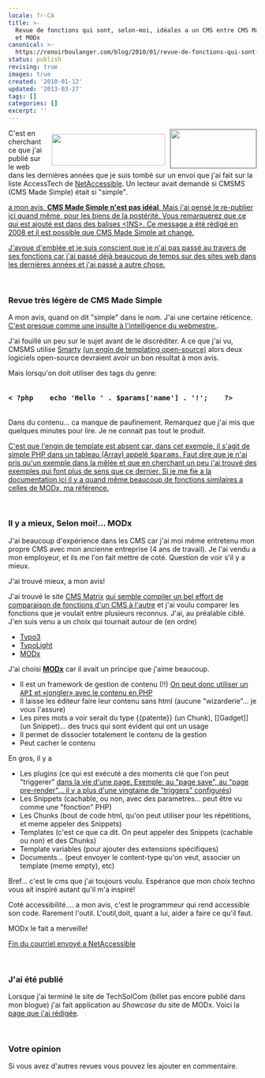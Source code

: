 ```yaml
---
locale: fr-CA
title: >-
  Revue de fonctions qui sont, selon-moi, idéales a un CMS entre CMS Made Simple
  et MODx
canonical: >-
  https://renoirboulanger.com/blog/2010/01/revue-de-fonctions-qui-sont-selon-moi-ideales-a-un-cms-entre-cms-made-simple-et-modx/
status: publish
revising: true
images: true
created: '2010-01-12'
updated: '2013-03-27'
tags: []
categories: []
excerpt: ''
---
```


<div style="width:430px;float:right;"><img src="http://renoirboulanger.com/wp-content/uploads/2010/01/cmsmslogo.gif" alt="" title="CMS Made Simple" width="174" height="78" style="border:1px solid #888;float:right;" /><img src="http://renoirboulanger.com/wp-content/uploads/2010/01/modx_logo.png" alt="" title="MODx" width="230" height="64" style="border:none;float:right;margin-top:10px;margin-right:10px;" /></div><p>C'est en cherchant ce que j'ai publié sur le web dans les dernières années que je suis tombé sur un envoi que j'ai fait sur la liste AccessTech de <a href="http://www.netaccessible.com/">NetAccessible</a>. Un lecteur avait demandé si CMSMS (CMS Made Simple) était si "simple".</p>

<p><ins>a mon avis, <strong>CMS Made Simple n'est pas idéal</strong>. Mais j'ai pensé le re-publier ici quand même, pour les biens de la postérité. Vous remarquerez que ce qui est ajouté est dans des balises &lt;INS&gt;. Ce message a été rédigé en 2008 et il est possible que CMS Made Simple ait changé.</ins></p>

<p><ins>J'avoue d'emblée et je suis conscient que je n'ai pas passé au travers de ses fonctions car j'ai passé déjà beaucoup de temps sur des sites web dans les dernières années et j'ai passé a autre chose.</ins></p>
<p>&nbsp;</p>

<h3>Revue très légère de CMS Made Simple</h3>
<p>A mon avis, quand on dit "simple" dans le nom. J'ai une certaine réticence. <ins>C'est presque comme une insulte à l'intelligence du webmestre.</ins>.</p><p>

</p><p>J'ai fouillé un peu sur le sujet avant de le discréditer. A ce que j'ai vu, CMSMS utilise <a href="http://www.smarty.net/">Smarty</a> <ins>(un engin de templating open-source)</ins> alors deux logiciels open-source devraient avoir un bon résultat à mon avis. </p><p>

<!--more-->

</p><p>Mais lorsqu'on doit utiliser des tags du genre:
<pre lang="php"><h4>< ?php    echo 'Hello ' . $params['name'] . '!';    ?></h4></pre></p><p>

</p><p>Dans du contenu... ca manque de paufinement. Remarquez que j'ai mis que quelques minutes pour lire. Je ne connait pas tout le produit.</p>

<p><ins>C'est que l'engin de template est absent car, dans cet exemple, il s'agit de simple PHP dans un tableau (Array) appelé <tt>$params</tt>. Faut dire que je n'ai pris qu'un exemple dans la mêlée et que en cherchant un peu j'ai trouvé des exemples qui font plus de sens que ce dernier. Si je me fie a la <a href="http://wiki.cmsmadesimple.org/index.php/User_Handbook/Getting_Started/Designer/Templates/fr">documentation ici</a> il y a quand même beaucoup de fonctions similaires a celles de MODx, ma référence.</ins></p>
<p>&nbsp;</p>

<h3>Il y a mieux<strong>, Selon moi!</strong>... <strong>MODx</strong></h3>
<p>J'ai beaucoup d'expérience dans les CMS car j'ai moi même entretenu mon propre CMS avec mon ancienne entreprise (4 ans de travail). Je l'ai vendu a mon employeur, et ils me l'on fait mettre de coté. Question de voir s'il y a mieux.

</p><p>J'ai trouvé mieux, a mon avis!</p>

<p>J'ai trouvé le site <a href="http://www.cmsmatrix.org/">CMS Matrix</a> <ins>qui semble compiler un bel effort de comparaison de fonctions d'un CMS à l'autre</ins> et j'ai voulu comparer les fonctions que je voulait entre plusieurs reconnus. J'ai, au préalable ciblé. J'en suis venu a un choix qui tournait autour de (en ordre)</p>

<ul>
   <li><a href="http://typo3.org/">Typo3</a></li>
   <li><a href="http://www.typolight.org/">TypoLight</a></li>
   <li><a href="http://modxcms.com/">MODx</a></li>
</ul>

<p>J'ai choisi <a href="http://modxcms.com/"><strong>MODx</strong></a> car il avait un principe que j'aime beaucoup.</p>

<ul>
   <li>Il est un framework de gestion de contenu (!!) <ins>On peut donc utiliser un <tt>API</tt> et «jongler» avec le contenu en PHP</ins></li>
   <li>Il laisse les éditeur faire leur contenu sans html (aucune "wizarderie"... je vous l'assure)</li>
   <li>Les pires mots a voir serait du type {{patente}} (un Chunk), [[Gadget]] (un Snippet)... des trucs qui sont évident qui ont un usage</li>
   <li>Il permet de dissocier totalement le contenu de la gestion</li>
   <li>Peut cacher le contenu</li>
</ul>

<p>En gros, il y a</p>

<ul>
   <li>Les plugins (ce qui est exécuté a des moments clé que l'on peut "triggerer" <ins>dans la vie d'une page. Exemple: au "page save", au "page pre-render"... il y a plus d'une vingtaine de "triggers" configurés</ins>)</li>
   <li>Les Snippets (cachable, ou non, avec des parametres... peut être vu comme une "fonction" PHP)</li>
   <li>Les Chunks (bout de code html, qu'on peut utiliser pour les répétitions, et meme appeler des Snippets)</li>
   <li>Templates (c'est ce que ca dit. On peut appeler des Snippets (cachable ou non) et des Chunks)</li>
   <li>Template variables (pour ajouter des extensions spécifiques)</li>
   <li>Documents... (peut envoyer le content-type qu'on veut, associer un template (meme empty), etc)</li>
</ul>

<p>Bref... c'est le cms que j'ai toujours voulu. Espérance que mon choix techno vous ait inspiré autant qu'il m'a inspiré!</p>

<p>Coté accessibilité.... a mon avis, c'est le programmeur qui rend accessible son code. Rarement l'outil. L'outil,doit, quant a lui, aider a faire ce qu'il faut.</p>

<p>MODx le fait a merveille!</p>

<p><ins>Fin du courriel envoyé a NetAccessible</ins></p>
<p>&nbsp;</p>

<h3>J'ai été publié</h3>
<p>Lorsque j'ai terminé le site de TechSolCom (billet pas encore publié dans mon blogue) j'ai fait application au <em>Showcase</em> du site de MODx. Voici la <a href="http://modxcms.com/learn/showcase/site.html?site=29">page que j'ai rédigée</a>.</p>
<p>&nbsp;</p>

<h3>Votre opinion</h3>
<p>Si vous avez d'autres revues vous pouvez les ajouter en commentaire.</p>